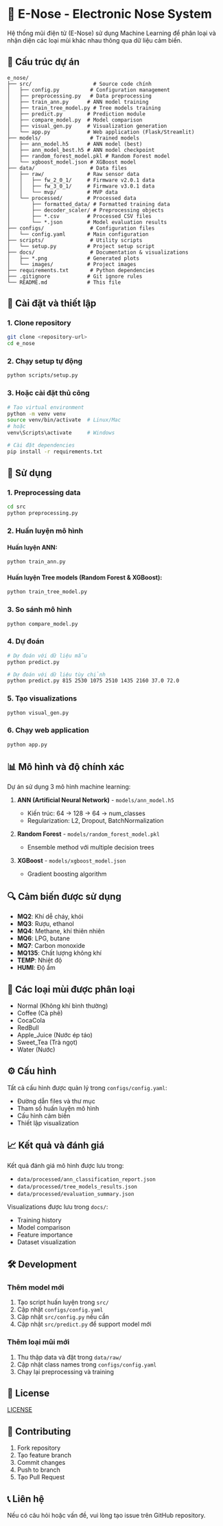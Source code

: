 # 🔬 E-Nose - Electronic Nose System

Hệ thống mũi điện tử (E-Nose) sử dụng Machine Learning để phân loại và nhận diện các loại mùi khác nhau thông qua dữ liệu cảm biến.

## 📁 Cấu trúc dự án

```
e_nose/
├── src/                    # Source code chính
│   ├── config.py          # Configuration management
│   ├── preprocessing.py   # Data preprocessing
│   ├── train_ann.py      # ANN model training
│   ├── train_tree_model.py # Tree models training
│   ├── predict.py        # Prediction module
│   ├── compare_model.py  # Model comparison
│   ├── visual_gen.py     # Visualization generation
│   └── app.py            # Web application (Flask/Streamlit)
├── models/                # Trained models
│   ├── ann_model.h5      # ANN model (best)
│   ├── ann_model_best.h5 # ANN model checkpoint
│   ├── random_forest_model.pkl # Random Forest model
│   └── xgboost_model.json # XGBoost model
├── data/                  # Data files
│   ├── raw/              # Raw sensor data
│   │   ├── fw_2_0_1/     # Firmware v2.0.1 data
│   │   ├── fw_3_0_1/     # Firmware v3.0.1 data
│   │   └── mvp/          # MVP data
│   └── processed/        # Processed data
│       ├── formatted_data/ # Formatted training data
│       ├── decoder_scaler/ # Preprocessing objects
│       ├── *.csv         # Processed CSV files
│       └── *.json        # Model evaluation results
├── configs/               # Configuration files
│   └── config.yaml       # Main configuration
├── scripts/               # Utility scripts
│   └── setup.py          # Project setup script
├── docs/                  # Documentation & visualizations
│   ├── *.png             # Generated plots
│   └── images/           # Project images
├── requirements.txt       # Python dependencies
├── .gitignore            # Git ignore rules
└── README.md             # This file
```

## 🚀 Cài đặt và thiết lập

### 1. Clone repository
```bash
git clone <repository-url>
cd e_nose
```

### 2. Chạy setup tự động
```bash
python scripts/setup.py
```

### 3. Hoặc cài đặt thủ công
```bash
# Tạo virtual environment
python -m venv venv
source venv/bin/activate  # Linux/Mac
# hoặc
venv\Scripts\activate     # Windows

# Cài đặt dependencies
pip install -r requirements.txt
```

## 🔧 Sử dụng

### 1. Preprocessing data
```bash
cd src
python preprocessing.py
```

### 2. Huấn luyện mô hình

#### Huấn luyện ANN:
```bash
python train_ann.py
```

#### Huấn luyện Tree models (Random Forest & XGBoost):
```bash
python train_tree_model.py
```

### 3. So sánh mô hình
```bash
python compare_model.py
```

### 4. Dự đoán
```bash
# Dự đoán với dữ liệu mẫu
python predict.py

# Dự đoán với dữ liệu tùy chỉnh
python predict.py 815 2530 1075 2510 1435 2160 37.0 72.0
```

### 5. Tạo visualizations
```bash
python visual_gen.py
```

### 6. Chạy web application
```bash
python app.py
```

## 📊 Mô hình và độ chính xác

Dự án sử dụng 3 mô hình machine learning:

1. **ANN (Artificial Neural Network)** - `models/ann_model.h5`
   - Kiến trúc: 64 → 128 → 64 → num_classes
   - Regularization: L2, Dropout, BatchNormalization

2. **Random Forest** - `models/random_forest_model.pkl`
   - Ensemble method với multiple decision trees

3. **XGBoost** - `models/xgboost_model.json`
   - Gradient boosting algorithm

## 🔍 Cảm biến được sử dụng

- **MQ2**: Khí dễ cháy, khói
- **MQ3**: Rượu, ethanol
- **MQ4**: Methane, khí thiên nhiên
- **MQ6**: LPG, butane
- **MQ7**: Carbon monoxide
- **MQ135**: Chất lượng không khí
- **TEMP**: Nhiệt độ
- **HUMI**: Độ ẩm

## 🎯 Các loại mùi được phân loại

- Normal (Không khí bình thường)
- Coffee (Cà phê)
- CocaCola
- RedBull  
- Apple_Juice (Nước ép táo)
- Sweet_Tea (Trà ngọt)
- Water (Nước)

## ⚙️ Cấu hình

Tất cả cấu hình được quản lý trong `configs/config.yaml`:

- Đường dẫn files và thư mục
- Tham số huấn luyện mô hình
- Cấu hình cảm biến
- Thiết lập visualization

## 📈 Kết quả và đánh giá

Kết quả đánh giá mô hình được lưu trong:
- `data/processed/ann_classification_report.json`
- `data/processed/tree_models_results.json`
- `data/processed/evaluation_summary.json`

Visualizations được lưu trong `docs/`:
- Training history
- Model comparison
- Feature importance
- Dataset visualization

## 🛠️ Development

### Thêm model mới
1. Tạo script huấn luyện trong `src/`
2. Cập nhật `configs/config.yaml`
3. Cập nhật `src/config.py` nếu cần
4. Cập nhật `src/predict.py` để support model mới

### Thêm loại mũi mới
1. Thu thập data và đặt trong `data/raw/`
2. Cập nhật class names trong `configs/config.yaml`
3. Chạy lại preprocessing và training

## 📝 License

[LICENSE](LICENSE)

## 🤝 Contributing

1. Fork repository
2. Tạo feature branch
3. Commit changes
4. Push to branch
5. Tạo Pull Request

## 📞 Liên hệ

Nếu có câu hỏi hoặc vấn đề, vui lòng tạo issue trên GitHub repository.